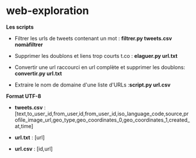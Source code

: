 # web-exploration



**Les scripts**

- Filtrer les urls de tweets contenant un mot :  **filtrer.py tweets.csv nomàfiltrer**

- Supprimer les doublons et liens trop courts t.co :  **elaguer.py url.txt**

- Convertir une url raccourci en url complète et supprimer les doublons: **convertir.py url.txt**

- Extraire le nom de domaine d'une liste d'URLs :**script.py url.csv**

**Format UTF-8**


- **tweets.csv** : [text,to_user_id,from_user,id,from_user_id,iso_language_code,source,profile_image_url,geo_type,geo_coordinates_0,geo_coordinates_1,created_at,time]

- **url.txt** : [url]

- **url.csv** : [id,url]
